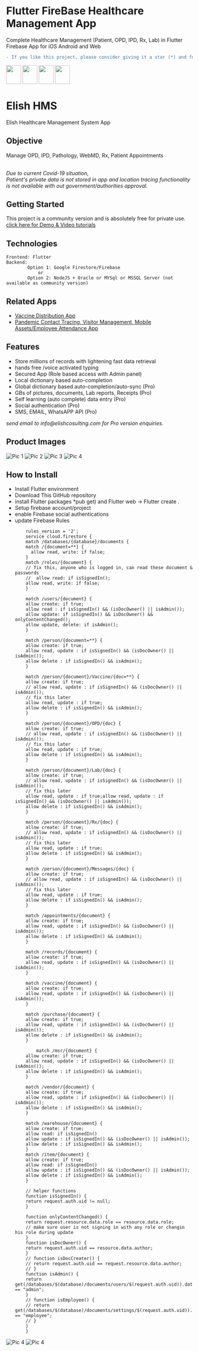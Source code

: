 # Flutter FireBase Healthcare Management App
Complete Healthcare Management (Patient, OPD, IPD, Rx, Lab) in Flutter Firebase App for iOS Android and Web

```diff
- If you like this project, please consider giving it a star (*) and follow me at GitHub & YouTube.
```
[<img src="https://github.com/AmitXShukla/AmitXShukla.github.io/blob/master/assets/icons/youtube.svg" width=40 height=50>](https://youtube.com/AmitShukla_AI)
[<img src="https://github.com/AmitXShukla/AmitXShukla.github.io/blob/master/assets/icons/github.svg" width=40 height=50>](https://github.com/AmitXShukla)
[<img src="https://github.com/AmitXShukla/AmitXShukla.github.io/blob/master/assets/icons/medium.svg" width=40 height=50>](https://medium.com/@Amit_Shukla)
[<img src="https://github.com/AmitXShukla/AmitXShukla.github.io/blob/master/assets/icons/twitter_1.svg" width=40 height=50>](https://twitter.com/ashuklax)

# Elish HMS

Elish Healthcare Management System App

## Objective 
Manage OPD, IPD, Pathology, WebMD, Rx, Patient Appointments<br/><br/>

<i>Due to current Covid-19 situation,<br/>
Patient's private data is not stored in app and location tracing functionality is not available with out government/authorities approval.</i>
## Getting Started

This project is a community version and is absolutely free for private use.<br/>
<a href="https://www.youtube.com/playlist?list=PLp0TENYyY8lHNMTAlrfVQKzAvQo3yzHYk">click here for Demo & Video tutorials</a>
## Technologies
```sbtshell
Frontend: Flutter
Backend:
        Option 1: Google Firestore/Firebase
            or
        Option 2: NodeJS + Oracle or MYSql or MSSQL Server (not available as community version)
``` 

## Related Apps
<ul>
<li><a href="https://getcovidvaccine.web.app/">Vaccine Distribution App</a></li>
<li><a href="https://www.youtube.com/watch?v=MkV413X2Kmw&list=PLp0TENYyY8lHL-G7jGbhpJBhVb2UdTOhQ&index=1&t=698s">Pandemic Contact Tracing, Visitor Management, Mobile Assets/Employee Attendance App</a></li>
</ul>

## Features
<ul>
<li>Store millions of records with lightening fast data retrieval</li>
<li>hands free /voice activated typing</li>
<li>Secured App (Role based access with Admin panel)</li>
<li>Local dictionary based auto-completion</li>
<li>Global dictionary based auto-completion/auto-sync (Pro)</li>
<li>GBs of pictures, documents, Lab reports, Receipts (Pro)</li>
<li>Self learning (auto complete) data entry (Pro)</li>
<li>Social authentication (Pro)</li>
<li>SMS, EMAIL, WhatsAPP API (Pro)</li>
</ul>
<i>send email to info@elishcosulting.com for Pro version enquiries.</i>

## Product Images

![Pic 1](./images/hms_pic_1.png)
![Pic 2](./images/hms_pic_2.png)
![Pic 3](./images/hms_pic_3.png)
![Pic 4](./images/hms_pic_4.png)



## How to Install

<ul>
    <li>Install Flutter environment</li>
    <li>Download This GitHub repository</li>
    <li>install Flutter packages *pub get) and Flutter web -> Flutter create .</li>
    <li>Setup firebase account/project</li>
    <li>enable Firebase social authentications</li>
    <li>update Firebase Rules</li>

```sbtshell
    rules_version = '2';
    service cloud.firestore {
    match /databases/{database}/documents {
    match /{document=**} {
      allow read, write: if false;
    }
    match /roles/{document} {
    // fix this, anyone who is logged in, can read these document & passwords
    //  allow read: if isSignedIn();
  	allow read, write: if false;
    }
    
    match /users/{document} {
    allow create: if true;
    allow read : if isSignedIn() && (isDocOwner() || isAdmin());
    allow update: if isSignedIn() && isDocOwner() && onlyContentChanged();
    allow update, delete: if isAdmin();
    }
    
    match /person/{document=**} {
    allow create: if true;
    allow read, update : if isSignedIn() && (isDocOwner() || isAdmin());
    allow delete : if isSignedIn() && isAdmin();
    }
    
    match /person/{document}/Vaccine/{doc=**} {
    allow create: if true;
    // allow read, update : if isSignedIn() && (isDocOwner() || isAdmin());
    // fix this later
    allow read, update : if true;
    allow delete : if isSignedIn() && isAdmin();
    }
    
    match /person/{document}/OPD/{doc} {
    allow create: if true;
    // allow read, update : if isSignedIn() && (isDocOwner() || isAdmin());
    // fix this later
    allow read, update : if true;
    allow delete : if isSignedIn() && isAdmin();
    }
    
    match /person/{document}/Lab/{doc} {
    allow create: if true;
    // allow read, update : if isSignedIn() && (isDocOwner() || isAdmin());
    // fix this later
    allow read, update : if true;allow read, update : if isSignedIn() && (isDocOwner() || isAdmin());
    allow delete : if isSignedIn() && isAdmin();
    }
    
    match /person/{document}/Rx/{doc} {
    allow create: if true;
    // allow read, update : if isSignedIn() && (isDocOwner() || isAdmin());
    // fix this later
    allow read, update : if true;
    allow delete : if isSignedIn() && isAdmin();
    }
    
    match /person/{document}/Messages/{doc} {
    allow create: if true;
    // allow read, update : if isSignedIn() && (isDocOwner() || isAdmin());
    // fix this later
    allow read, update : if true;
    allow delete : if isSignedIn() && isAdmin();
    }
    
    match /appointments/{document} {
    allow create: if true;
    allow read, update : if isSignedIn() && (isDocOwner() || isAdmin());
    allow delete : if isSignedIn() && isAdmin();
    }
    
    match /records/{document} {
    allow create: if true;
    allow read, update : if isSignedIn() && (isDocOwner() || isAdmin());
    }
    
    match /vaccine/{document} {
    allow create: if true;
    allow read, update : if isSignedIn() && (isDocOwner() || isAdmin());
    }
    
    match /purchase/{document} {
    allow create: if true;
    allow read, update : if isSignedIn() && (isDocOwner() || isAdmin());
    allow delete : if isSignedIn() && isAdmin();
    }
    
		match /msr/{document} {
    allow create: if true;
    allow read, update : if isSignedIn() && (isDocOwner() || isAdmin());
    allow delete : if isSignedIn() && isAdmin();
    }
    
    match /vendor/{document} {
    allow create: if true;
    allow read, update : if isSignedIn() && (isDocOwner() || isAdmin());
    allow delete : if isSignedIn() && isAdmin();
    }
    
    match /warehouse/{document} {
    allow create: if true;
    allow read: if isSignedIn()
    allow update : if isSignedIn() && (isDocOwner() || isAdmin());
    allow delete : if isSignedIn() && isAdmin();
    }
    match /item/{document} {
    allow create: if true;
    allow read: if isSignedIn()
    allow update : if isSignedIn() && (isDocOwner() || isAdmin());
    allow delete : if isSignedIn() && isAdmin();
    }
    
    // helper functions
    function isSignedIn() {
    return request.auth.uid != null;
    }
    
    function onlyContentChanged() {
    return request.resource.data.role == resource.data.role;
    // make sure user is not signing in with any role or changin his role during update
    }
    function isDocOwner() {
    return request.auth.uid == resource.data.author;
    }
    // function isDocCreater() {
    // return request.auth.uid == request.resource.data.author;
    // }
    function isAdmin() {
    return get(/databases/$(database)/documents/users/$(request.auth.uid)).data.role == "admin";
    }
    // function isEmployee() {
    // return get(/databases/$(database)/documents/settings/$(request.auth.uid)).data.role == "employee";
    // }
    }
    }
```
</ul>

![Pic 4](./images/social_auth.png)
![Pic 4](./images/rules.png)